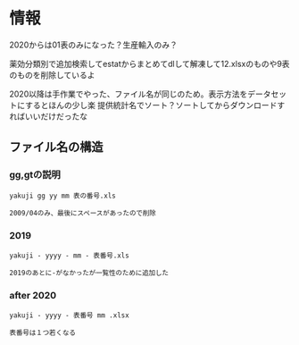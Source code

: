 # 情報
2020からは01表のみになった？生産輸入のみ？

薬効分類別で追加検索してestatからまとめてdlして解凍して12.xlsxのものや9表のものを削除しているよ

2020以降は手作業でやった、ファイル名が同じのため。表示方法をデータセットにするとほんの少し楽
提供統計名でソート？ソートしてからダウンロードすればいいだけだったな


## ファイル名の構造
### gg,gtの説明　
    yakuji gg yy mm 表の番号.xls

    2009/04のみ、最後にスペースがあったので削除

### 2019
    yakuji - yyyy - mm - 表番号.xls

    2019のあとに-がなかったが一覧性のために追加した

### after 2020 
    yakuji - yyyy - 表番号 mm .xlsx

    表番号は１つ若くなる


